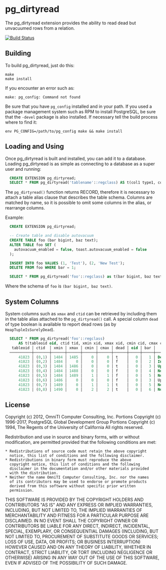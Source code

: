 pg_dirtyread
============

The pg_dirtyread extension provides the ability to read dead but unvacuumed
rows from a relation.

[![Build Status](https://travis-ci.org/ChristophBerg/pg_dirtyread.svg?branch=master)](https://travis-ci.org/ChristophBerg/pg_dirtyread)

Building
--------

To build pg_dirtyread, just do this:

    make
    make install

If you encounter an error such as:

    make: pg_config: Command not found

Be sure that you have `pg_config` installed and in your path. If you used a
package management system such as RPM to install PostgreSQL, be sure that the
`-devel` package is also installed. If necessary tell the build process where
to find it:

    env PG_CONFIG=/path/to/pg_config make && make install

Loading and Using
-------

Once pg_dirtyread is built and installed, you can add it to a database. Loading
pg_dirtyread is as simple as connecting to a database as a super user and
running:

  ```sql
    CREATE EXTENSION pg_dirtyread;
    SELECT * FROM pg_dirtyread('tablename'::regclass) AS t(col1 type1, col2 type2, ...);
  ```

The `pg_dirtyread()` function returns RECORD, therefore it is necessary to
attach a table alias clause that describes the table schema. Columns are
matched by name, so it is possible to omit some columns in the alias, or
rearrange columns.

Example:

  ```sql
    CREATE EXTENSION pg_dirtyread;

    -- Create table and disable autovacuum
    CREATE TABLE foo (bar bigint, baz text);
    ALTER TABLE foo SET (
      autovacuum_enabled = false, toast.autovacuum_enabled = false
    );

    INSERT INTO foo VALUES (1, 'Test'), (2, 'New Test');
    DELETE FROM foo WHERE bar = 1;

    SELECT * FROM pg_dirtyread('foo'::regclass) as t(bar bigint, baz text);
  ```

Where the schema of `foo` is `(bar bigint, baz text)`.

System Columns
--------------

System columns such as `xmax` and `ctid` can be retrieved by including them in
the table alias attached to the `pg_dirtyread()` call. A special column `dead` of
type boolean is available to report dead rows (as by `HeapTupleIsSurelyDead`).

  ```sql
    SELECT * FROM pg_dirtyread('foo'::regclass)
        AS t(tableoid oid, ctid tid, xmin xid, xmax xid, cmin cid, cmax cid, dead boolean, oid oid, bar bigint, baz text);
     tableoid │ ctid  │ xmin │ xmax │ cmin │ cmax │ dead │ oid │ bar │        baz
    ──────────┼───────┼──────┼──────┼──────┼──────┼──────┼─────┼─────┼───────────────────
        41823 │ (0,1) │ 1484 │ 1485 │    0 │    0 │ t    │   0 │   1 │ Delete
        41823 │ (0,2) │ 1484 │    0 │    0 │    0 │ f    │   0 │   2 │ Insert
        41823 │ (0,3) │ 1484 │ 1486 │    0 │    0 │ t    │   0 │   3 │ Update
        41823 │ (0,4) │ 1484 │ 1488 │    0 │    0 │ f    │   0 │   4 │ Not deleted
        41823 │ (0,5) │ 1484 │ 1489 │    1 │    1 │ f    │   0 │   5 │ Not updated
        41823 │ (0,6) │ 1486 │    0 │    0 │    0 │ f    │   0 │   3 │ Updated
        41823 │ (0,7) │ 1489 │    0 │    1 │    1 │ t    │   0 │   5 │ Not quite updated
        41823 │ (0,8) │ 1490 │    0 │    2 │    2 │ t    │   0 │   6 │ Not inserted
  ```

License
-------

Copyright (c) 2012, OmniTI Computer Consulting, Inc.
Portions Copyright (c) 1996-2017, PostgreSQL Global Development Group
Portions Copyright (c) 1994, The Regents of the University of California
All rights reserved.

Redistribution and use in source and binary forms, with or without
modification, are permitted provided that the following conditions are
met:

    * Redistributions of source code must retain the above copyright
      notice, this list of conditions and the following disclaimer.
    * Redistributions in binary form must reproduce the above
      copyright notice, this list of conditions and the following
      disclaimer in the documentation and/or other materials provided
      with the distribution.
    * Neither the name OmniTI Computer Consulting, Inc. nor the names
      of its contributors may be used to endorse or promote products
      derived from this software without specific prior written
      permission.

THIS SOFTWARE IS PROVIDED BY THE COPYRIGHT HOLDERS AND CONTRIBUTORS
"AS IS" AND ANY EXPRESS OR IMPLIED WARRANTIES, INCLUDING, BUT NOT
LIMITED TO, THE IMPLIED WARRANTIES OF MERCHANTABILITY AND FITNESS FOR
A PARTICULAR PURPOSE ARE DISCLAIMED. IN NO EVENT SHALL THE COPYRIGHT
OWNER OR CONTRIBUTORS BE LIABLE FOR ANY DIRECT, INDIRECT, INCIDENTAL,
SPECIAL, EXEMPLARY, OR CONSEQUENTIAL DAMAGES (INCLUDING, BUT NOT
LIMITED TO, PROCUREMENT OF SUBSTITUTE GOODS OR SERVICES; LOSS OF USE,
DATA, OR PROFITS; OR BUSINESS INTERRUPTION) HOWEVER CAUSED AND ON ANY
THEORY OF LIABILITY, WHETHER IN CONTRACT, STRICT LIABILITY, OR TORT
(INCLUDING NEGLIGENCE OR OTHERWISE) ARISING IN ANY WAY OUT OF THE USE
OF THIS SOFTWARE, EVEN IF ADVISED OF THE POSSIBILITY OF SUCH DAMAGE.
